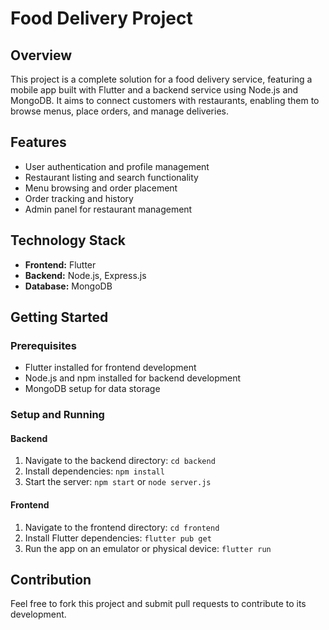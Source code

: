 # Food Delivery Project

## Overview
This project is a complete solution for a food delivery service, featuring a mobile app built with Flutter and a backend service using Node.js and MongoDB. It aims to connect customers with restaurants, enabling them to browse menus, place orders, and manage deliveries.

## Features
- User authentication and profile management
- Restaurant listing and search functionality
- Menu browsing and order placement
- Order tracking and history
- Admin panel for restaurant management

## Technology Stack
- **Frontend:** Flutter
- **Backend:** Node.js, Express.js
- **Database:** MongoDB

## Getting Started

### Prerequisites
- Flutter installed for frontend development
- Node.js and npm installed for backend development
- MongoDB setup for data storage

### Setup and Running

#### Backend
1. Navigate to the backend directory: `cd backend`
2. Install dependencies: `npm install`
3. Start the server: `npm start` or `node server.js`

#### Frontend
1. Navigate to the frontend directory: `cd frontend`
2. Install Flutter dependencies: `flutter pub get`
3. Run the app on an emulator or physical device: `flutter run`

## Contribution
Feel free to fork this project and submit pull requests to contribute to its development.
